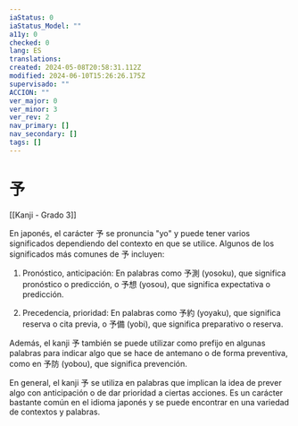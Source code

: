 ```yaml
---
iaStatus: 0
iaStatus_Model: ""
a11y: 0
checked: 0
lang: ES
translations: 
created: 2024-05-08T20:58:31.112Z
modified: 2024-06-10T15:26:26.175Z
supervisado: ""
ACCION: ""
ver_major: 0
ver_minor: 3
ver_rev: 2
nav_primary: []
nav_secondary: []
tags: []
---
```

# 予

[[Kanji - Grado 3]]

En japonés, el carácter 予 se pronuncia "yo" y puede tener varios significados dependiendo del contexto en que se utilice. Algunos de los significados más comunes de 予 incluyen:

1. Pronóstico, anticipación: En palabras como 予測 (yosoku), que significa pronóstico o predicción, o 予想 (yosou), que significa expectativa o predicción.

2. Precedencia, prioridad: En palabras como 予約 (yoyaku), que significa reserva o cita previa, o 予備 (yobi), que significa preparativo o reserva.

Además, el kanji 予 también se puede utilizar como prefijo en algunas palabras para indicar algo que se hace de antemano o de forma preventiva, como en 予防 (yobou), que significa prevención.

En general, el kanji 予 se utiliza en palabras que implican la idea de prever algo con anticipación o de dar prioridad a ciertas acciones. Es un carácter bastante común en el idioma japonés y se puede encontrar en una variedad de contextos y palabras.
